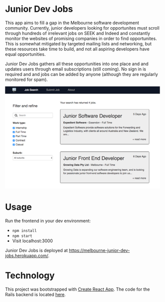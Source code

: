 # Junior Dev Jobs

This app aims to fill a gap in the Melbourne software development community. Currently, junior developers looking for opportunites must scroll through hundreds of irrelevant jobs on SEEK and Indeed and constantly monitor the websites of promising companies in order to find opportunites. This is somewhat mitigated by targeted mailing lists and networking, but these resources take time to build, and not all aspiring developers have equal opportunities.

Junior Dev Jobs gathers all these opportunities into one place and and updates users through email subscriptions (still coming). No sign in is required and and jobs can be added by anyone (although they are regularly monitored for spam).

![Screenshot of application](/src/images/screenshot.png)

# Usage

Run the frontend in your dev environment:
- `npm install`
- `npm start`
- Visit localhost:3000

Junior Dev Jobs is deployed at https://melbourne-junior-dev-jobs.herokuapp.com/.

# Technology

This project was bootstrapped with [Create React App](https://github.com/facebookincubator/create-react-app). The code for the Rails backend is located [here](https://github.com/karimatthews/junior-dev-jobs-backend).
